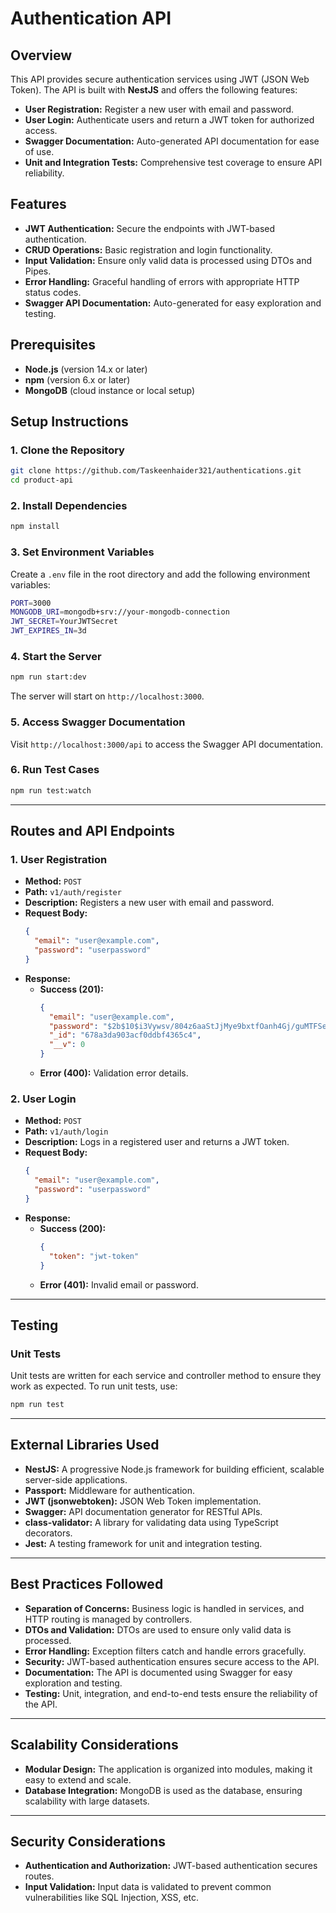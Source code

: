 # Authentication API

## Overview

This API provides secure authentication services using JWT (JSON Web Token). The API is built with **NestJS** and offers the following features:

- **User Registration:** Register a new user with email and password.
- **User Login:** Authenticate users and return a JWT token for authorized access.
- **Swagger Documentation:** Auto-generated API documentation for ease of use.
- **Unit and Integration Tests:** Comprehensive test coverage to ensure API reliability.

## Features

- **JWT Authentication:** Secure the endpoints with JWT-based authentication.
- **CRUD Operations:** Basic registration and login functionality.
- **Input Validation:** Ensure only valid data is processed using DTOs and Pipes.
- **Error Handling:** Graceful handling of errors with appropriate HTTP status codes.
- **Swagger API Documentation:** Auto-generated for easy exploration and testing.

## Prerequisites

- **Node.js** (version 14.x or later)
- **npm** (version 6.x or later)
- **MongoDB** (cloud instance or local setup)

## Setup Instructions

### 1. Clone the Repository

```bash
git clone https://github.com/Taskeenhaider321/authentications.git
cd product-api
```

### 2. Install Dependencies

```bash
npm install
```

### 3. Set Environment Variables

Create a `.env` file in the root directory and add the following environment variables:

```bash
PORT=3000
MONGODB_URI=mongodb+srv://your-mongodb-connection
JWT_SECRET=YourJWTSecret
JWT_EXPIRES_IN=3d
```

### 4. Start the Server

```bash
npm run start:dev
```

The server will start on `http://localhost:3000`.

### 5. Access Swagger Documentation

Visit `http://localhost:3000/api` to access the Swagger API documentation.

### 6. Run Test Cases

```bash
npm run test:watch
```

---

## Routes and API Endpoints

### 1. **User Registration**

- **Method:** `POST`
- **Path:** `v1/auth/register`
- **Description:** Registers a new user with email and password.
- **Request Body:**
  ```json
  {
    "email": "user@example.com",
    "password": "userpassword"
  }
  ```
- **Response:**
  - **Success (201):**
    ```json
    {
      "email": "user@example.com",
      "password": "$2b$10$i3Vywsv/804z6aaStJjMye9bxtfOanh4Gj/guMTFSeBlysDgZj63a",
      "_id": "678a3da903acf0ddbf4365c4",
      "__v": 0
    }
    ```
  - **Error (400):** Validation error details.

### 2. **User Login**

- **Method:** `POST`
- **Path:** `v1/auth/login`
- **Description:** Logs in a registered user and returns a JWT token.
- **Request Body:**
  ```json
  {
    "email": "user@example.com",
    "password": "userpassword"
  }
  ```
- **Response:**
  - **Success (200):**
    ```json
    {
      "token": "jwt-token"
    }
    ```
  - **Error (401):** Invalid email or password.

---

## Testing

### Unit Tests

Unit tests are written for each service and controller method to ensure they work as expected. To run unit tests, use:

```bash
npm run test
```

---

## External Libraries Used

- **NestJS:** A progressive Node.js framework for building efficient, scalable server-side applications.
- **Passport:** Middleware for authentication.
- **JWT (jsonwebtoken):** JSON Web Token implementation.
- **Swagger:** API documentation generator for RESTful APIs.
- **class-validator:** A library for validating data using TypeScript decorators.
- **Jest:** A testing framework for unit and integration testing.

---

## Best Practices Followed

- **Separation of Concerns:** Business logic is handled in services, and HTTP routing is managed by controllers.
- **DTOs and Validation:** DTOs are used to ensure only valid data is processed.
- **Error Handling:** Exception filters catch and handle errors gracefully.
- **Security:** JWT-based authentication ensures secure access to the API.
- **Documentation:** The API is documented using Swagger for easy exploration and testing.
- **Testing:** Unit, integration, and end-to-end tests ensure the reliability of the API.

---

## Scalability Considerations

- **Modular Design:** The application is organized into modules, making it easy to extend and scale.
- **Database Integration:** MongoDB is used as the database, ensuring scalability with large datasets.

---

## Security Considerations

- **Authentication and Authorization:** JWT-based authentication secures routes.
- **Input Validation:** Input data is validated to prevent common vulnerabilities like SQL Injection, XSS, etc.
